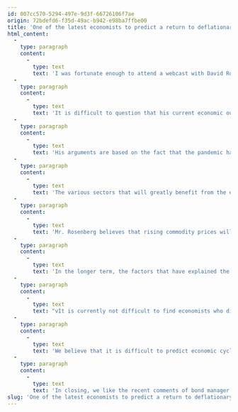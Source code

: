 ```yaml
---
id: 007cc570-5294-497e-9d3f-66726106f7ae
origin: 72bdefd6-f35d-49ac-b942-e98ba7ffbe00
title: 'One of the latest economists to predict a return to deflationary pressures'
html_content:
  -
    type: paragraph
    content:
      -
        type: text
        text: 'I was fortunate enough to attend a webcast with David Rosenberg, President, Economist and Chief Strategist of Rosenberg Research. Mr. Rosenberg was Chief Economist for North America at Merrill Lynch from early 2002 to 2009 before joining Gluskin Sheff in 2009. He gained notoriety for predicting the collapse of the US real estate market in 2008-2009 and he is known to have a contrarian opinion. Some will even claim that he can be considered a "permabear", an investor who always foresees a decline in the stock markets.'
  -
    type: paragraph
    content:
      -
        type: text
        text: 'It is difficult to question that his current economic outlook is against the grain because he continues to believe that the inflationary pressures of the last few months are transitory and that deflationary pressures will reappear at the end of 2021 and this despite extremely accommodating monetary and fiscal policies.'
  -
    type: paragraph
    content:
      -
        type: text
        text: 'His arguments are based on the fact that the pandemic has created significant damage to the economy in terms of labour underutilization and that when the effect of the various government programs wears off, the resumption of the economy will be more modest than anticipated. Thus, the increase in US government spending represented 8% of GDP in 2020 and 28% of household income came from the government, while the average of the last ten years is around 17%. 15% of the workforce is still under an employment insurance program compared to 2% before the pandemic.'
  -
    type: paragraph
    content:
      -
        type: text
        text: 'The various sectors that will greatly benefit from the economic recovery, such as restaurants, hotels, entertainment, and tourism, represent only 4% of US GDP. The largest component, durable goods, which accounts for 10% of GDP, is already at an all time high. With the level of durable goods stocks per capita already at its highest ever, there is unquestionably little room for growth.'
  -
    type: paragraph
    content:
      -
        type: text
        text: 'Mr. Rosenberg believes that rising commodity prices will have little impact on the level of inflation for a country like the United States that is increasingly service-oriented. In addition, he believes that the current price hike is unsustainable and that prices will decline when the supply disruptions related to the pandemic subside. Unlike the United States, China is trying to reduce its level of debt, especially in the corporate sector, which will also reduce the upward pressure on commodity prices.'
  -
    type: paragraph
    content:
      -
        type: text
        text: 'In the longer term, the factors that have explained the decline in the inflation rate over the past decade, such as the aging of the population and the high level of indebtedness, will still be present.'
  -
    type: paragraph
    content:
      -
        type: text
        text: "vIt is currently not difficult to find economists who disagree with Mr. Rosenberg's prognosis. Larry Summers, former Treasury secretary under Bill Clinton and professor at Harvard University is one. He believes the size of the US government's latest $1.9 trillion aid package was unwarranted and the $2 trillion saved by households during the pandemic, asset purchases by the Federal Reserve, the Federal Reserve's key rate at 0% as well as the high valuation of assets, especially stocks and real estate, will lead to a sharp increase in demand and put upward pressure on the inflation rate."
  -
    type: paragraph
    content:
      -
        type: text
        text: 'We believe that it is difficult to predict economic cycles because it is a highly complex system. Besides, we are not trying to predict the direction of the economy in the short or medium term. We try to build portfolios that will be able to perform well regardless of the level of economic growth, both in inflationary and deflationary times. By owning companies with low debt, whose business model is protected by high barriers to entry and low cyclicality, we should be able to achieve an attractive long-term return while minimizing the downside risk of the portfolios.'
  -
    type: paragraph
    content:
      -
        type: text
        text: 'In closing, we like the recent comments of bond manager Jeffrey Gundlach who says he is unsure whether inflationary pressures will be transient or sustained, but is worried that members of the Federal Reserve will pretend to know the answer (according to them, it is transient).'
slug: 'One of the latest economists to predict a return to deflationary pressures'
---
```

